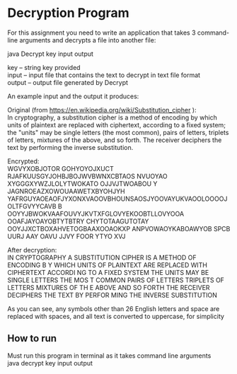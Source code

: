 # Decryption Program
For this assignment you need to write an application that takes 3 command-line arguments and decrypts a file into another file: 
 
java Decrypt key input output 
 
key – string key provided                                      
input – input file that contains the text to decrypt in text file format                                       
output – output file generated by Decrypt 
 
 
An example input and the output it produces: 
 
Original (from https://en.wikipedia.org/wiki/Substitution_cipher	):                                             
In cryptography, a substitution cipher is a method of encoding by which units of plaintext are replaced with ciphertext, according to a fixed system; the "units" may be single letters (the most common), pairs of letters, triplets of letters, mixtures of the above, and so forth. The receiver deciphers the text by performing the inverse substitution. 
 
Encrypted:                            
WGVYXOBJOTOR GOHYOYOJXUCT RJAFKUUSGYJOHBJBOJWVBWNXCBTAOS NVUOYAO 
XYGGGXYWZJLOLYTWOKATO OJJVJTWOABOU Y JAGNROEAZXOWOUAAWETXBYOHJYH 
YAFRGUYAOEAOFJYXONXVAOOVBHOUNSAOSJYOOVAYUKVAOOLOOOOJOLTFGVYYCAVB 
B OOYYJBWOKVAAFOUVYJKVTXFGLOVYEKOOBTLLOVYOOA OOAFJAYOAYOBTYTBTRY 
CHYTOTAAGUTOTAY OOYJJXCTBOXAHVETOGBAAXOOAOKXP ANPVOWAOYKABOAWYOB 
	SPCB    UURJ    AAY     OAVU    JJVY    FOOR    YTYO    XVJ 	 
 
After decryption:                       
IN CRYPTOGRAPHY  A SUBSTITUTION CIPHER IS A METHOD OF ENCODING B 
Y WHICH UNITS OF PLAINTEXT ARE REPLACED WITH CIPHERTEXT  ACCORDI 
NG TO A FIXED SYSTEM  THE  UNITS  MAY BE SINGLE LETTERS  THE MOS 
T COMMON   PAIRS OF LETTERS  TRIPLETS OF LETTERS  MIXTURES OF TH 
E ABOVE  AND SO FORTH  THE RECEIVER DECIPHERS THE TEXT BY PERFOR 
MING THE INVERSE SUBSTITUTION 
 
As you can see, any symbols other than 26 English letters and space are replaced with spaces, and all text is converted to uppercase, for simplicity  
## How to run  
Must run this program in terminal as it takes command line arguments  
java decrypt key input output  
